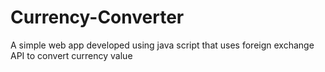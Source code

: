 # Currency-Converter
A simple web app developed using java script that uses foreign exchange API to convert currency value
